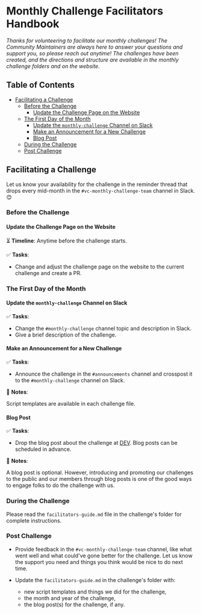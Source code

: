 # Monthly Challenge Facilitators Handbook

_Thanks for volunteering to facilitate our monthly challenges! The Community Maintainers are always here to answer your questions and support you, so please reach out anytime! The challenges have been created, and the directions and structure are available in the monthly challenge folders and on the website._

## Table of Contents

- [Facilitating a Challenge](#facilitating-a-challenge)
  - [Before the Challenge](#before-the-challenge)
    - [Update the Challenge Page on the Website](#update-the-challenge-page-on-the-website)
  - [The First Day of the Month](#the-first-day-of-the-month)
    - [Update the `monthly-challenge` Channel on Slack](#update-the-monthly-challenge-channel-on-slack)
    - [Make an Announcement for a New Challenge](#make-an-announcement-for-a-new-challenge)
    - [Blog Post](#blog-post)
  - [During the Challenge](#during-the-challenge)
  - [Post Challenge](#post-challenge) 

## Facilitating a Challenge

Let us know your availability for the challenge in the reminder thread that drops every mid-month in the `#vc-monthly-challenge-team` channel in Slack.😊

### Before the Challenge

#### Update the Challenge Page on the Website

⏳ **Timeline**: Anytime before the challenge starts.

✅ **Tasks**:

- Change and adjust the challenge page on the website to the current challenge and create a PR.

### The First Day of the Month

#### Update the `monthly-challenge` Channel on Slack

✅ **Tasks**:

- Change the `#monthly-challenge` channel topic and description in Slack.
- Give a brief description of the challenge.

#### Make an Announcement for a New Challenge

✅ **Tasks**:

- Announce the challenge in the `#announcements` channel and crosspost it to the `#monthly-challenge` channel on Slack.

📝 **Notes**:

Script templates are available in each challenge file.

#### Blog Post

✅ **Tasks**:

- Drop the blog post about the challenge at [DEV](https://dev.to/virtualcoffee). Blog posts can be scheduled in advance.

📝 **Notes**:

A blog post is optional. However, introducing and promoting our challenges to the public and our members through blog posts is one of the good ways to engage folks to do the challenge with us.

### During the Challenge

Please read the `facilitators-guide.md` file in the challenge's folder for complete instructions.

### Post Challenge

- Provide feedback in the `#vc-monthly-challenge-team` channel, like what went well and what could've gone better for the challenge. Let us know the support you need and things you think would be nice to do next time. 
- Update the `facilitators-guide.md` in the challenge's folder with:

  - new script templates and things we did for the challenge,
  - the month and year of the challenge,
  - the blog post(s) for the challenge, if any.
